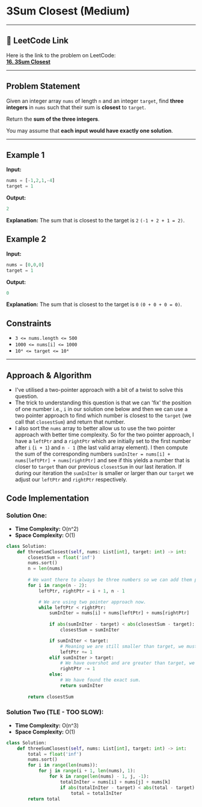 # 3Sum Closest (Medium)

---

## 🔗 LeetCode Link

Here is the link to the problem on LeetCode:  
[**16. 3Sum Closest**](https://leetcode.com/problems/3sum-closest/)

---

## **Problem Statement**

Given an integer array `nums` of length `n` and an integer `target`, find **three integers** in `nums` such that their sum is **closest** to `target`.

Return the **sum of the three integers**.

You may assume that **each input would have exactly one solution**.

---

## **Example 1**

**Input:**
```python
nums = [-1,2,1,-4]
target = 1
```

**Output:**
```python
2
```

**Explanation:**
The sum that is closest to the target is `2` `(-1 + 2 + 1 = 2)`.

## **Example 2**

**Input:**
```python
nums = [0,0,0]
target = 1
```

**Output:**
```python
0
```

**Explanation:**
The sum that is closest to the target is `0` `(0 + 0 + 0 = 0)`.

## Constraints

- `3 <= nums.length <= 500`
- `1000 <= nums[i] <= 1000`
- `10⁴ <= target <= 10⁴`

---

## Approach & Algorithm

- I've utilised a two-pointer approach with a bit of a twist to solve this question.
- The trick to understanding this question is that we can 'fix' the position of one number i.e., `i` in our solution one below and then we can use a two pointer approach to find which number is closest to the `target` (we call that `closestSum`) and return that number.
- I also sort the `nums` array to better allow us to use the two pointer approach with better time complexity. So for the two pointer approach, I have a `leftPtr` and a `rightPtr` which are initially set to the first number after `i` (`i + 1`) and `n - 1` (the last valid array element). I then compute the sum of the corresponding numbers `sumInIter = nums[i] + nums[leftPtr] + nums[rightPtr]` and see if this yields a number that is closer to `target` than our previous `closestSum` in our last iteration. If during our iteration the `sumInIter` is smaller or larger than our `target` we adjust our `leftPtr` and `rightPtr` respectively.

## Code Implementation

### Solution One:

- **Time Complexity:** O(n^2)
- **Space Complexity:** O(1)

```python
class Solution:
    def threeSumClosest(self, nums: List[int], target: int) -> int:
        closestSum = float('inf')
        nums.sort()
        n = len(nums)
        
        # We want there to always be three numbers so we can add them properly.
        for i in range(n - 2):
            leftPtr, rightPtr = i + 1, n - 1

            # We are using two pointer approach now.
            while leftPtr < rightPtr:
                sumInIter = nums[i] + nums[leftPtr] + nums[rightPtr]
                
                if abs(sumInIter - target) < abs(closestSum - target):
                    closestSum = sumInIter

                if sumInIter < target:
                    # Meaning we are still smaller than target, we must increment.
                    leftPtr += 1
                elif sumInIter > target:
                    # We have overshot and are greater than target, we must decrement.
                    rightPtr -= 1
                else:
                    # We have found the exact sum.
                    return sumInIter
        
        return closestSum
```

### Solution Two (TLE - TOO SLOW):

- **Time Complexity:** O(n^3)
- **Space Complexity:** O(1)

```python
class Solution:
    def threeSumClosest(self, nums: List[int], target: int) -> int:
        total = float('inf')
        nums.sort()
        for i in range(len(nums)):
            for j in range(i + 1, len(nums), 1):
                for k in range(len(nums) - 1, j, -1):
                    totalInIter = nums[i] + nums[j] + nums[k]
                    if abs(totalInIter - target) < abs(total - target):
                        total = totalInIter
        return total
```